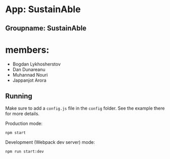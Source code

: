 # App: SustainAble




## Groupname: SustainAble
# members:
- Bogdan Lykhosherstov
- Dan Dunareanu
- Muhannad Nouri
- Jappanjot Arora



## Running

Make sure to add a `config.js` file in the `config` folder. See the example there for more details.

Production mode:

```shell
npm start
```

Development (Webpack dev server) mode:

```shell
npm run start:dev
```

